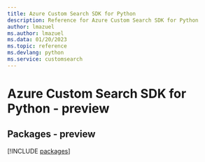 ```yaml
---
title: Azure Custom Search SDK for Python
description: Reference for Azure Custom Search SDK for Python
author: lmazuel
ms.author: lmazuel
ms.data: 01/20/2023
ms.topic: reference
ms.devlang: python
ms.service: customsearch
---
```

# Azure Custom Search SDK for Python - preview
## Packages - preview
[!INCLUDE [packages](custom-search-index.md)]